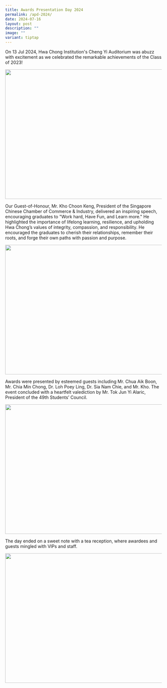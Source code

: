 ```yaml
---
title: Awards Presentation Day 2024
permalink: /apd-2024/
date: 2024-07-16
layout: post
description: ""
image: ""
variant: tiptap
---
```

<p>On 13 Jul 2024, Hwa Chong Institution's Cheng Yi Auditorium was abuzz
with excitement as we celebrated the remarkable achievements of the Class
of 2023!</p>
<div class="isomer-image-wrapper">
<img style="margin-left:0px;margin-top:0px;" height="416" width="624" src="https://lh7-us.googleusercontent.com/docsz/AD_4nXcnNZp21LuRywOXg0Came0nKls6izywFg9pS9lb1PvHgjadaqmwolA_gVn-PT05-BTkQ2ydp3w95XqeAGmDdr9EXEdMqtggAGgsYctuA20WbqgU4Mh1oRpfGq8Ryahc565N5t_y-ABdOq_C4AQDPo6y8YA?key=uK9yykJt20kWC6ICJjzFrA">
</div>
<p>Our Guest-of-Honour, Mr. Kho Choon Keng, President of the Singapore Chinese
Chamber of Commerce &amp; Industry, delivered an inspiring speech, encouraging
graduates to "Work hard, Have Fun, and Learn more." He highlighted the
importance of lifelong learning, resilience, and upholding Hwa Chong’s
values of integrity, compassion, and responsibility. He encouraged the
graduates to cherish their relationships, remember their roots, and forge
their own paths with passion and purpose.</p>
<div class="isomer-image-wrapper">
<img style="margin-left:0px;margin-top:0px;" height="416" width="624" src="https://lh7-us.googleusercontent.com/docsz/AD_4nXc9iiz-A5feqUiUwomTbb16ti-DX3vFo95DFaZMhX2ACn8fZjZxArDRbR4GIkHchwC5oAmhVNILvf6klW4T-vCOzlPmTooTIjDGIUtvX6YT8T3tOyDXIH-mgNhKhLC73vQszoayL-zE262GRgGWE-c73vM?key=uK9yykJt20kWC6ICJjzFrA">
</div>
<p>Awards were presented by esteemed guests including Mr. Chua Aik Boon,
Mr. Chia Min Chong, Dr. Loh Poey Ling, Dr. Sia Nam Chie, and Mr. Kho. The
event concluded with a heartfelt valediction by Mr. Tok Jun Yi Alaric,
President of the 49th Students’ Council.</p>
<div class="isomer-image-wrapper">
<img style="margin-left:0px;margin-top:0px;" height="416" width="624" src="https://lh7-us.googleusercontent.com/docsz/AD_4nXdXtF-FyfP1V_9Ztfr6jExrK8c6ns9PkaduYFQCw-8JnMUmLZe6C5xgA82dZVJ2RDqKUdAhyD7ZVIoJP0fdcNE8qir7sxQmfXCxb_olBPpe2-LAeuerY6w-czbmoXMPgq6-2waQ-8qg7aVKYV1Djq_Iwz4?key=uK9yykJt20kWC6ICJjzFrA">
</div>
<p>The day ended on a sweet note with a tea reception, where awardees and
guests mingled with VIPs and staff.</p>
<div class="isomer-image-wrapper">
<img style="margin-left:0px;margin-top:0px;" height="416" width="624" src="https://lh7-us.googleusercontent.com/docsz/AD_4nXezcCb2-wZJpFERKqtIuyu_fmsNYPs8mw5hKoMhCiXfQfBsfI-r96GoZ0kKq0oHcJQx8kS7jS3sWujcnDYqI0RGxClAHxIjgJlX025EObQ3PECnBP4mtsS_iF2C9wGvG6BDKep69SIjbauJtI0D7ZkZYSM?key=uK9yykJt20kWC6ICJjzFrA">
</div>
<p></p>